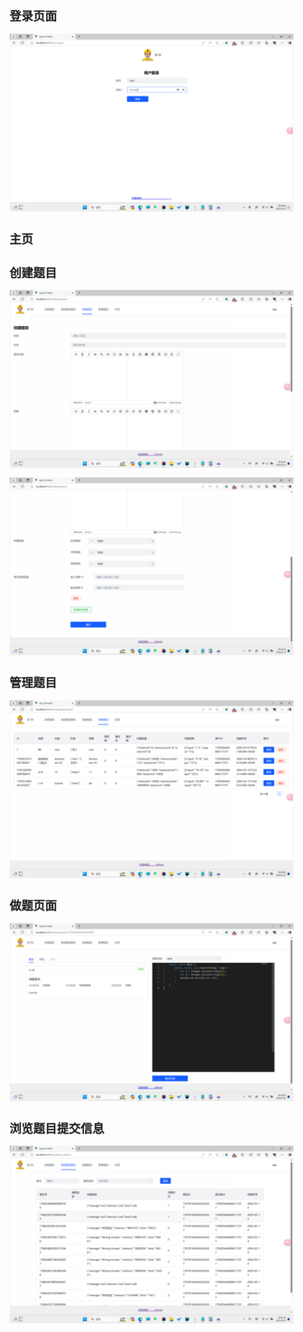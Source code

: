 ## 登录页面

![图片](src/main/resources/META-INF/assets/login.png)

## 主页



## 创建题目

![](src/main/resources/META-INF/assets/CreateQuestion1.png)

![](src/main/resources/META-INF/assets/CreateQuestion2.png)

## 管理题目

![](src/main/resources/META-INF/assets/ManageQuestion.png)

## 做题页面

![](src/main/resources/META-INF/assets/DoQuestion.png)

## 浏览题目提交信息

![](src/main/resources/META-INF/assets/ScanQuestionSubmit.png)

